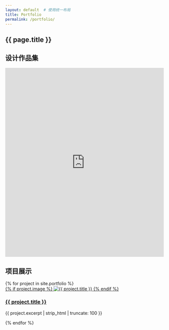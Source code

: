 ```yaml
---
layout: default  # 使用统一布局
title: Portfolio
permalink: /portfolio/
---
```


<section class="portfolio-container">
  <h1>{{ page.title }}</h1>
  
  <!-- Canva Portfolio Section -->
  <div class="canva-portfolio">
    <h2>设计作品集</h2>
    <div class="canva-embed">
      <iframe src="https://www.canva.com/design/DAGpyWq0L8w/VtJXuxndt_eM1sDihw6Rvw/view?embed" 
              width="100%" 
              height="600" 
              frameborder="0" 
              allowfullscreen>
      </iframe>
    </div>
  </div>

  <!-- Existing Projects Section -->
  <h2>项目展示</h2>
  <div class="project-grid">
    {% for project in site.portfolio %}
      <article class="project-card">
        <a href="{{ project.url | relative_url }}">
          {% if project.image %}
            <img src="{{ project.image | relative_url }}" alt="{{ project.title }}" class="project-image">
          {% endif %}
          <h3>{{ project.title }}</h3>
        </a>
        <p class="project-excerpt">{{ project.excerpt | strip_html | truncate: 100 }}</p>
      </article>
    {% endfor %}
  </div>
</section>